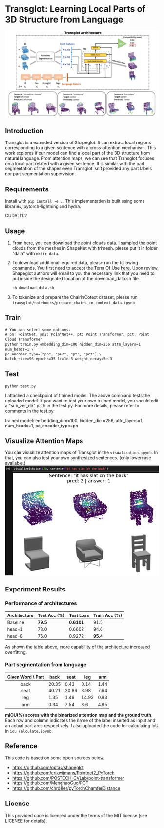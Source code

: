 # Transglot: Learning Local Parts of 3D Structure from Language

![representative](doc/images/teaser.png)


## Introduction
Transglot is a extended version of Shapeglot. It can extract local regions corresponding to a given sentence with a cross-attention mechanism.
This work explores if our model can find a local part of the 3D structure from natural language.
From attention maps, we can see that Transglot focuses on a local part related with a given sentence.
It is similar with the part segmentation of the shapes even Transglot isn't provided any part labels nor part segmentation supervision.

## Requirements
Install with `pip install -e .`. This implementation is built using some libraries, pytorch-lightning and hydra.

CUDA: 11.2

## Usage
1. From [here](https://drive.google.com/drive/folders/1e9LpP0NuKMTMLABVOkoiz1elMd-oAgC-?usp=sharing), you can download the point clouds data. I sampled the point clouds from the meshes
   in ShapeNet with trimesh. please put it in folder "data" with `mkdir data`.
1. To download additional required data, please run the following commands. You first need to accept the Term Of Use
   [here](https://docs.google.com/forms/d/e/1FAIpQLScyV1AsZsfthqiPhuw6MFL1JZ4p8GSDPIj8uwH0BRWQl3tejw/viewform).
   Upon review, Shapeglot authors will email to you the necessary link that you need to put inside
   the designated location of the download_data.sh file.
   
   ```
   sh download_data.sh
   ```
2. To tokenize and prepare the ChairinCotext dataset, please run 
   `transglot/notebooks/prepare_chairs_in_context_data.ipynb`
## Train

```
# You can select some options. 
# pn: PointNet, pn2: PointNet++, pt: Point Transformer, pct: Point Cloud Transformer
python train.py embedding_dim=100 hidden_dim=256 attn_layers=1 num_heads=1 \
pc_encoder_type=["pn", "pn2", "pt", "pct"] \
batch_size=96 epochs=35 lr=1e-3 weight_decay=5e-3 
```

## Test
`python test.py`

I attached a checkpoint of trained model. The above command tests the uploaded model.
If you want to test your own trained model, you should edit a "sub_ver_dir" path in the test.py.
For more details, please refer to comments in the test.py.

trained model: embedding_dim=100, hidden_dim=256, attn_layers=1, num_heads=1, pc_encoder_type=pn

## Visualize Attention Maps
You can visualize attention maps of Transglot in the `visualization.ipynb`. In that, you can also test 
your own synthesized sentences. (only lowercase available.)
![example](doc/images/visualization_example.png)

## Experiment Results
### Performance of architectures
| Architecture | Test Acc (%) | Test Loss | Train Acc (%) |
| ------------ | -------- | --------- | --------- |
| Baseline     | __79.5__     | __0.6101__    | 91.5      |
| head=1       | 78.0     | 0.6602    | 94.6      |
| head=8       | 76.0     | 0.9272    | __95.4__      |

As shown the table above, more capability of the architecture increased overfitting.
### Part segmentation from language
| Given Word \ Part  | back | seat | leg | arm |
| :--------: | ---  |----- | --- | --- |
| back | 20.35 | 0.43  | 0.14  | 1.44  |
| seat | 40.21 | 20.86 | 3.98  | 7.64  |
| leg  | 1.35  | 1.49  | 14.93 | 0.83  |
| arm  | 0.34  | 7.54  | 3.6   | 4.85  |

__mIOU(%) scores with the binarized attention map and the ground truth.__
Each row and column indicates the name of the label inserted as input and an actual part area
respectively. I also uploaded the code for calculating IoU in `iou_calculate.ipynb`.

## Reference
This code is based on some open sources below.
* https://github.com/optas/shapeglot
* https://github.com/erikwijmans/Pointnet2_PyTorch
* https://github.com/POSTECH-CVLab/point-transformer
* https://github.com/MenghaoGuo/PCT
* https://github.com/chrdiller/pyTorchChamferDistance

## License
This provided code is licensed under the terms of the MIT license (see LICENSE for details).



